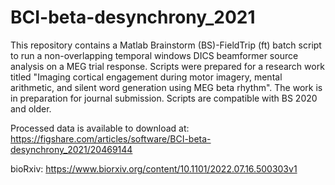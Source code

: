 # BCI-beta-desynchrony_2021
This repository contains a Matlab Brainstorm (BS)-FieldTrip (ft) batch script to run a non-overlapping temporal windows DICS beamformer source analysis on a MEG trial response. Scripts were prepared for a research work titled "Imaging cortical engagement during motor imagery, mental arithmetic, and silent word generation using MEG beta rhythm". The work is in preparation for journal submission. Scripts are compatible with BS 2020 and older.

Processed data is available to download at: https://figshare.com/articles/software/BCI-beta-desynchrony_2021/20469144

bioRxiv: https://www.biorxiv.org/content/10.1101/2022.07.16.500303v1
